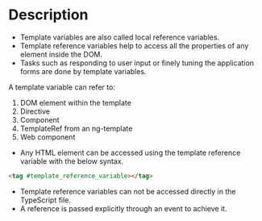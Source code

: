 # Description

- Template variables are also called local reference variables.
- Template reference variables help to access all the properties of any element inside the DOM.
- Tasks such as responding to user input or finely tuning the application forms are done by template variables.

A template variable can refer to:

1. DOM element within the template
2. Directive
3. Component
4. TemplateRef from an ng-template
5. Web component


- Any HTML element can be accessed using the template reference variable with the below syntax.

```html
<tag #template_reference_variable></tag>
```

- Template reference variables can not be accessed directly in the TypeScript file.
- A reference is passed explicitly through an event to achieve it.